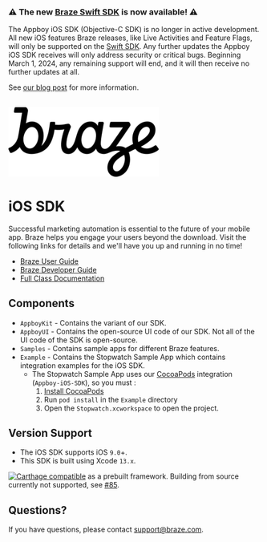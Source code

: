### ⚠ The new [Braze Swift SDK](https://github.com/braze-inc/braze-swift-sdk) is now available! ⚠

The Appboy iOS SDK (Objective-C SDK) is no longer in active development. All new iOS features Braze releases, like Live Activities and Feature Flags, will only be supported on the [Swift SDK](https://github.com/braze-inc/braze-swift-sdk). Any further updates the Appboy iOS SDK receives will only address security or critical bugs. Beginning March 1, 2024, any remaining support will end, and it will then receive no further updates at all.

See [our blog post](https://www.braze.com/resources/articles/introducing-the-new-braze-swift-sdk) for more information.

</br>

<img src="braze-logo.png" width="300" title="Braze Logo" />

# iOS SDK

Successful marketing automation is essential to the future of your mobile app. Braze helps you engage your users beyond the download. Visit the following links for details and we'll have you up and running in no time!

- [Braze User Guide](https://www.braze.com/docs/user_guide/introduction/ "Braze User Guide")
- [Braze Developer Guide](https://www.braze.com/docs/developer_guide/platform_integration_guides/ios/initial_sdk_setup/ "Braze Developer Guide")
- [Full Class Documentation](http://appboy.github.io/appboy-ios-sdk/docs/annotated.html "Braze iOS SDK Class Documentation")

## Components

- `AppboyKit` - Contains the variant of our SDK.
- `AppboyUI` - Contains the open-source UI code of our SDK. Not all of the UI code of the SDK is open-source.
- `Samples` - Contains sample apps for different Braze features.
- `Example` - Contains the Stopwatch Sample App which contains integration examples for the iOS SDK.
	- The Stopwatch Sample App uses our [CocoaPods](http://guides.cocoapods.org/) integration (`Appboy-iOS-SDK`), so you must :
	  1. [Install CocoaPods](http://guides.cocoapods.org/using/getting-started.html)
	  2. Run `pod install` in the `Example` directory
	  3. Open the `Stopwatch.xcworkspace` to open the project.

## Version Support

- The iOS SDK supports iOS `9.0`+.
- This SDK is built using Xcode `13.x`.

[![Carthage compatible](https://img.shields.io/badge/Carthage-compatible-4BC51D.svg?style=flat)](https://github.com/Carthage/Carthage) as a prebuilt framework.  Building from source currently not supported, see [#85](https://github.com/Appboy/appboy-ios-sdk/issues/85). 

## Questions?

If you have questions, please contact [support@braze.com](mailto:support@braze.com).
